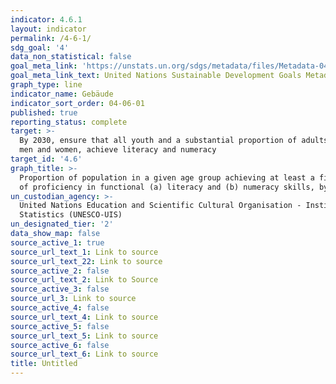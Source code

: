 ```yaml
---
indicator: 4.6.1
layout: indicator
permalink: /4-6-1/
sdg_goal: '4'
data_non_statistical: false
goal_meta_link: 'https://unstats.un.org/sdgs/metadata/files/Metadata-04-06-01.pdf'
goal_meta_link_text: United Nations Sustainable Development Goals Metadata (PDF 57.8 KB)
graph_type: line
indicator_name: Gebäude
indicator_sort_order: 04-06-01
published: true
reporting_status: complete
target: >-
  By 2030, ensure that all youth and a substantial proportion of adults, both
  men and women, achieve literacy and numeracy
target_id: '4.6'
graph_title: >-
  Proportion of population in a given age group achieving at least a fixed level
  of proficiency in functional (a) literacy and (b) numeracy skills, by sex
un_custodian_agency: >-
  United Nations Education and Scientific Cultural Organisation - Institute of
  Statistics (UNESCO-UIS)
un_designated_tier: '2'
data_show_map: false
source_active_1: true
source_url_text_1: Link to source
source_url_text_22: Link to source
source_active_2: false
source_url_text_2: Link to Source
source_active_3: false
source_url_3: Link to source
source_active_4: false
source_url_text_4: Link to source
source_active_5: false
source_url_text_5: Link to source
source_active_6: false
source_url_text_6: Link to source
title: Untitled
---
```

